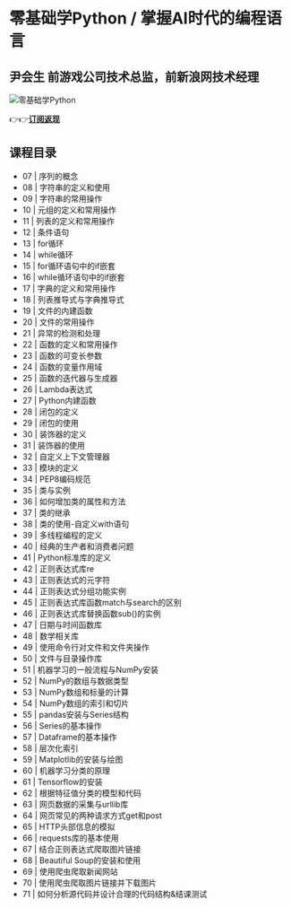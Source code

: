 零基础学Python / 掌握AI时代的编程语言
========================

尹会生 **前游戏公司技术总监，前新浪网技术经理**
--------------------------

![零基础学Python](https://www.geekgay.com/storage/geek/geek_cf0197201d81402db1616a0d2e30d304.jpg)  
  
👉👉[**订阅返现**](https://time.geekbang.org/course/intro/100008801?code=4Lq4wGzboQ2Q3gxwEdgHxaLwgjsEgDFQlmwjA2PK1Qs%3D "零基础学Python")  
  
课程目录
----

  
  
- 07 | 序列的概念
- 08 | 字符串的定义和使用
- 09 | 字符串的常用操作
- 10 | 元组的定义和常用操作
- 11 | 列表的定义和常用操作
- 12 | 条件语句
- 13 | for循环
- 14 | while循环
- 15 | for循环语句中的if嵌套
- 16 | while循环语句中的if嵌套
- 17 | 字典的定义和常用操作
- 18 | 列表推导式与字典推导式
- 19 | 文件的内建函数
- 20 | 文件的常用操作
- 21 | 异常的检测和处理
- 22 | 函数的定义和常用操作
- 23 | 函数的可变长参数
- 24 | 函数的变量作用域
- 25 | 函数的迭代器与生成器
- 26 | Lambda表达式
- 27 | Python内建函数
- 28 | 闭包的定义
- 29 | 闭包的使用
- 30 | 装饰器的定义
- 31 | 装饰器的使用
- 32 | 自定义上下文管理器
- 33 | 模块的定义
- 34 | PEP8编码规范
- 35 | 类与实例
- 36 | 如何增加类的属性和方法
- 37 | 类的继承
- 38 | 类的使用-自定义with语句
- 39 | 多线程编程的定义
- 40 | 经典的生产者和消费者问题
- 41 | Python标准库的定义
- 42 | 正则表达式库re
- 43 | 正则表达式的元字符
- 44 | 正则表达式分组功能实例
- 45 | 正则表达式库函数match与search的区别
- 46 | 正则表达式库替换函数sub()的实例
- 47 | 日期与时间函数库
- 48 | 数学相关库
- 49 | 使用命令行对文件和文件夹操作
- 50 | 文件与目录操作库
- 51 | 机器学习的一般流程与NumPy安装
- 52 | NumPy的数组与数据类型
- 53 | NumPy数组和标量的计算
- 54 | NumPy数组的索引和切片
- 55 | pandas安装与Series结构
- 56 | Series的基本操作
- 57 | Dataframe的基本操作
- 58 | 层次化索引
- 59 | Matplotlib的安装与绘图
- 60 | 机器学习分类的原理
- 61 | Tensorflow的安装
- 62 | 根据特征值分类的模型和代码
- 63 | 网页数据的采集与urllib库
- 64 | 网页常见的两种请求方式get和post
- 65 | HTTP头部信息的模拟
- 66 | requests库的基本使用
- 67 | 结合正则表达式爬取图片链接
- 68 | Beautiful Soup的安装和使用
- 69 | 使用爬虫爬取新闻网站
- 70 | 使用爬虫爬取图片链接并下载图片
- 71 | 如何分析源代码并设计合理的代码结构&amp;结课测试